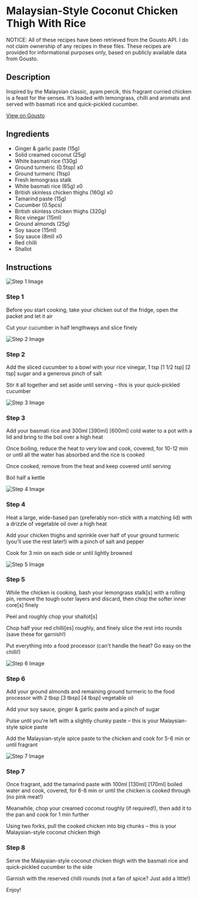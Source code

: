 # Malaysian-Style Coconut Chicken Thigh With Rice

NOTICE: All of these recipes have been retrieved from the Gousto API. I do not claim ownership of any recipes in these files. These recipes are provided for informational purposes only, based on publicly available data from Gousto.

## Description

Inspired by the Malaysian classic, ayam percik, this fragrant curried chicken is a feast for the senses. It’s loaded with lemongrass, chilli and aromats and served with basmati rice and quick-pickled cucumber.

[View on Gousto](https://www.gousto.co.uk/recipes/cookbook/malaysian-coconut-chicken-pickled-cucumber)

## Ingredients

- Ginger & garlic paste (15g)
- Solid creamed coconut (25g)
- White basmati rice (130g)
- Ground turmeric (0.5tsp) x0
- Ground turmeric (1tsp)
- Fresh lemongrass stalk
- White basmati rice (65g) x0
- British skinless chicken thighs (160g) x0
- Tamarind paste (15g)
- Cucumber (0.5pcs)
- British skinless chicken thighs (320g)
- Rice vinegar (15ml)
- Ground almonds (25g)
- Soy sauce (15ml)
- Soy sauce (8ml) x0
- Red chilli
- Shallot

## Instructions

![Step 1 Image](https://production-media.gousto.co.uk/cms/recipe-step-image/Step-1-1-1680615894978-x200.jpg)

### Step 1

Before you start cooking, take your chicken out of the fridge, open the packet and let it air

Cut your cucumber in half lengthways and slice finely

![Step 2 Image](https://production-media.gousto.co.uk/cms/recipe-step-image/Step-2-1680615903375-x200.jpg)

### Step 2

Add the sliced cucumber to a bowl with your rice vinegar, 1 tsp <span class="text-purple">[1 1/2 tsp]</span> <span class="text-danger">[2 tsp] </span>sugar and a generous pinch of salt

Stir it all together and set aside until serving – this is your quick-pickled cucumber

![Step 3 Image](https://production-media.gousto.co.uk/cms/recipe-step-image/Step-3-1680615913701-x200.jpg)

### Step 3

Add your basmati rice and 300ml <span class="text-purple">[390ml]</span> <span class="text-danger">[600ml]</span> cold water to a pot with a lid and bring to the boil over a high heat

Once boiling, reduce the heat to very low and cook, covered, for 10-12 min or until all the water has absorbed and the rice is cooked

Once cooked, remove from the heat and keep covered until serving

Boil half a kettle

![Step 4 Image](https://production-media.gousto.co.uk/cms/recipe-step-image/Step-4-1680615925203-x200.jpg)

### Step 4

Heat a large, wide-based pan (preferably non-stick with a matching lid) with a drizzle of vegetable oil over a high heat

Add your chicken thighs and sprinkle over half of your ground turmeric (you'll use the rest later!) with a pinch of salt and pepper

Cook for 3 min on each side or until lightly browned

![Step 5 Image](https://production-media.gousto.co.uk/cms/recipe-step-image/Step-5-1680615938074-x200.jpg)

### Step 5

While the chicken is cooking, bash your lemongrass stalk[s] with a rolling pin, remove the tough outer layers and discard, then chop the softer inner core[s] finely

Peel and roughly chop your shallot[s]

Chop half your red chilli[es] roughly, and finely slice the rest into rounds (save these for garnish!)

Put everything into a food processor (can't handle the heat? Go easy on the chilli!)

![Step 6 Image](https://production-media.gousto.co.uk/cms/recipe-step-image/Step-6-1680615943493-x200.jpg)

### Step 6

Add your ground almonds and remaining ground turmeric to the food processor with 2 tbsp <span class="text-purple">[3 tbsp]</span> <span class="text-danger">[4 tbsp]</span> vegetable oil

Add your soy sauce, ginger & garlic paste and a pinch of sugar

Pulse until you're left with a slightly chunky paste – this is your Malaysian-style spice paste

Add the Malaysian-style spice paste to the chicken and cook for 5-6 min or until fragrant

![Step 7 Image](https://production-media.gousto.co.uk/cms/recipe-step-image/Step-7-1680615948232-x200.jpg)

### Step 7

Once fragrant, add the tamarind paste with 100ml <span class="text-purple">[130ml]<span class="text-danger"> </span>[170ml]</span> boiled water and cook, covered, for 6-8 min or until the chicken is cooked through (no pink meat!)

Meanwhile, chop your creamed coconut roughly (if required!), then add it to the pan and cook for 1 min further

Using two forks, pull the cooked chicken into big chunks – this is your Malaysian-style coconut chicken thigh

### Step 8

Serve the Malaysian-style coconut chicken thigh with the basmati rice and quick-pickled cucumber to the side

Garnish with the reserved chilli rounds (not a fan of spice? Just add a little!)

Enjoy!

